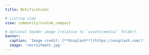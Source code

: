 ```yaml
---
title: Notifications

# Listing view
view: community/custom_compact

# Optional header image (relative to `assets/media/` folder).
banner:
  caption: 'Image credit: [**Unsplash**](https://unsplash.com/)'
  image: 'recruitment.jpg'
---
```

